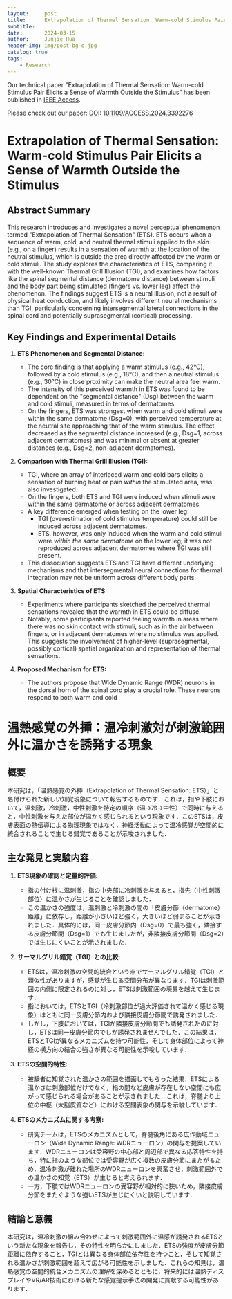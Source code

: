 ```yaml
---
layout:     post
title:      Extrapolation of Thermal Sensation: Warm-cold Stimulus Pair Elicits a Sense of Warmth Outside the Stimulus
subtitle:    
date:       2024-03-15
author:     Junjie Hua
header-img: img/post-bg-o.jpg
catalog: true
tags:
    - Research
---
```


Our technical paper "Extrapolation of Thermal Sensation: Warm-cold Stimulus Pair Elicits a Sense of Warmth Outside the Stimulus" has been published in [IEEE Access](https://ieeexplore.ieee.org/document/10506711).

Please check out our paper: [DOI: 10.1109/ACCESS.2024.3392276](https://ieeexplore.ieee.org/document/10506711)



# Extrapolation of Thermal Sensation: Warm-cold Stimulus Pair Elicits a Sense of Warmth Outside the Stimulus

## Abstract Summary

This research introduces and investigates a novel perceptual phenomenon termed "Extrapolation of Thermal Sensation" (ETS). ETS occurs when a sequence of warm, cold, and neutral thermal stimuli applied to the skin (e.g., on a finger) results in a sensation of warmth at the location of the neutral stimulus, which is outside the area directly affected by the warm or cold stimuli. The study explores the characteristics of ETS, comparing it with the well-known Thermal Grill Illusion (TGI), and examines how factors like the spinal segmental distance (dermatome distance) between stimuli and the body part being stimulated (fingers vs. lower leg) affect the phenomenon. The findings suggest ETS is a neural illusion, not a result of physical heat conduction, and likely involves different neural mechanisms than TGI, particularly concerning intersegmental lateral connections in the spinal cord and potentially suprasegmental (cortical) processing.

## Key Findings and Experimental Details

1.  **ETS Phenomenon and Segmental Distance:**
    *   The core finding is that applying a warm stimulus (e.g., 42°C), followed by a cold stimulus (e.g., 18°C), and then a neutral stimulus (e.g., 30°C) in close proximity can make the neutral area feel warm.
    *   The intensity of this perceived warmth in ETS was found to be dependent on the "segmental distance" (Dsg) between the warm and cold stimuli, measured in terms of dermatomes.
    *   On the fingers, ETS was strongest when warm and cold stimuli were within the same dermatome (Dsg=0), with perceived temperature at the neutral site approaching that of the warm stimulus. The effect decreased as the segmental distance increased (e.g., Dsg=1, across adjacent dermatomes) and was minimal or absent at greater distances (e.g., Dsg=2, non-adjacent dermatomes).

2.  **Comparison with Thermal Grill Illusion (TGI):**
    *   TGI, where an array of interlaced warm and cold bars elicits a sensation of burning heat or pain *within* the stimulated area, was also investigated.
    *   On the fingers, both ETS and TGI were induced when stimuli were within the same dermatome or across adjacent dermatomes.
    *   A key difference emerged when testing on the lower leg:
        *   TGI (overestimation of cold stimulus temperature) could still be induced across adjacent dermatomes.
        *   ETS, however, was only induced when the warm and cold stimuli were *within the same dermatome* on the lower leg; it was not reproduced across adjacent dermatomes where TGI was still present.
    *   This dissociation suggests ETS and TGI have different underlying mechanisms and that intersegmental neural connections for thermal integration may not be uniform across different body parts.

3.  **Spatial Characteristics of ETS:**
    *   Experiments where participants sketched the perceived thermal sensations revealed that the warmth in ETS could be diffuse.
    *   Notably, some participants reported feeling warmth in areas where there was no skin contact with stimuli, such as in the air between fingers, or in adjacent dermatomes where no stimulus was applied. This suggests the involvement of higher-level (suprasegmental, possibly cortical) spatial organization and representation of thermal sensations.

4.  **Proposed Mechanism for ETS:**
    *   The authors propose that Wide Dynamic Range (WDR) neurons in the dorsal horn of the spinal cord play a crucial role. These neurons respond to both warm and cold



# 温熱感覚の外挿：温冷刺激対が刺激範囲外に温かさを誘発する現象

## 概要

本研究は，「温熱感覚の外挿（Extrapolation of Thermal Sensation: ETS）」と名付けられた新しい知覚現象について報告するものです．これは，指や下肢において，温刺激，冷刺激，中性刺激を特定の順序（温→冷→中性）で同時に与えると，中性刺激を与えた部位が温かく感じられるという現象です．このETSは，皮膚表面の熱伝導による物理現象ではなく，神経活動によって温冷感覚が空間的に統合されることで生じる錯覚であることが示唆されました．

## 主な発見と実験内容

1.  **ETS現象の確認と定量的評価:**
    *   指の付け根に温刺激，指の中央部に冷刺激を与えると，指先（中性刺激部位）に温かさが生じることを確認しました．
    *   この温かさの強度は，温刺激と冷刺激の間の「皮膚分節（dermatome）距離」に依存し，距離が小さいほど強く，大きいほど弱まることが示されました．具体的には，同一皮膚分節内（Dsg=0）で最も強く，隣接する皮膚分節間（Dsg=1）でも生じましたが，非隣接皮膚分節間（Dsg=2）では生じにくいことが示されました．

2.  **サーマルグリル錯覚（TGI）との比較:**
    *   ETSは，温冷刺激の空間的統合という点でサーマルグリル錯覚（TGI）と類似性がありますが，感覚が生じる空間分布が異なります．TGIは刺激範囲の内側に限定されるのに対し，ETSは刺激範囲の境界を越えて生じます．
    *   指においては，ETSとTGI（冷刺激部位が過大評価されて温かく感じる現象）はともに同一皮膚分節内および隣接皮膚分節間で誘発されました．
    *   しかし，下肢においては，TGIが隣接皮膚分節間でも誘発されたのに対し，ETSは同一皮膚分節内でしか誘発されませんでした．この結果は，ETSとTGIが異なるメカニズムを持つ可能性，そして身体部位によって神経の横方向の結合の強さが異なる可能性を示唆しています．

3.  **ETSの空間的特性:**
    *   被験者に知覚された温かさの範囲を描画してもらった結果，ETSによる温かさは刺激部位だけでなく，指の間など皮膚が存在しない空間にも広がって感じられる場合があることが示されました．これは，脊髄より上位の中枢（大脳皮質など）における空間表象の関与を示唆しています．

4.  **ETSのメカニズムに関する考察:**
    *   研究チームは，ETSのメカニズムとして，脊髄後角にある広作動域ニューロン（Wide Dynamic Range: WDRニューロン）の関与を提案しています．WDRニューロンは受容野の中心部と周辺部で異なる応答特性を持ち，特に指のような部位では受容野が広く複数の皮膚分節にまたがるため，温冷刺激が離れた場所のWDRニューロンを興奮させ，刺激範囲外での温かさの知覚（ETS）が生じると考えられます．
    *   一方，下肢ではWDRニューロンの受容野が相対的に狭いため，隣接皮膚分節をまたぐような強いETSが生じにくいと説明しています．

## 結論と意義

本研究は，温冷刺激の組み合わせによって刺激範囲外に温感が誘発されるETSという新たな現象を報告し，その特性を明らかにしました．ETSの強度が皮膚分節距離に依存すること，TGIとは異なる身体部位依存性を持つこと，そして知覚される温かさが刺激範囲を超えて広がる可能性を示しました．これらの知見は，温熱感覚の空間的統合メカニズムの理解を深めるとともに，将来的には温熱ディスプレイやVR/AR技術における新たな感覚提示手法の開発に貢献する可能性があります．

